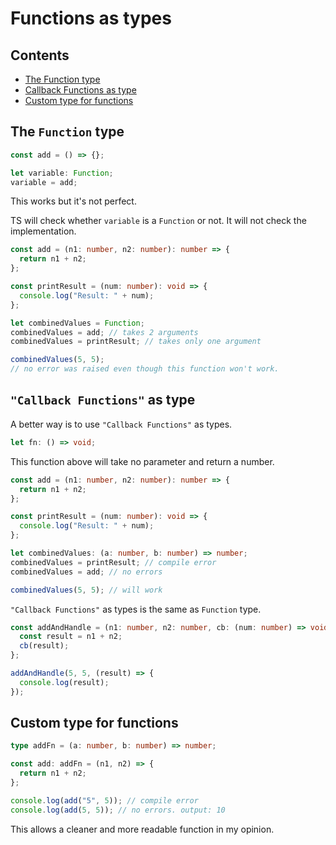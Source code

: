 # Functions as types

## Contents

- [The Function type](#the-function-type)
- [Callback Functions as type](#callback-functions-as-type)
- [Custom type for functions](#custom-type-for-functions)

## The `Function` type

```ts
const add = () => {};

let variable: Function;
variable = add;
```

This works but it's not perfect.

TS will check whether `variable` is a `Function` or not. It will not check the implementation.

```ts
const add = (n1: number, n2: number): number => {
  return n1 + n2;
};

const printResult = (num: number): void => {
  console.log("Result: " + num);
};

let combinedValues = Function;
combinedValues = add; // takes 2 arguments
combinedValues = printResult; // takes only one argument

combinedValues(5, 5);
// no error was raised even though this function won't work.
```

## `"Callback Functions"` as type

A better way is to use `"Callback Functions"` as types.

```ts
let fn: () => void;
```

This function above will take no parameter and return a number.

```ts
const add = (n1: number, n2: number): number => {
  return n1 + n2;
};

const printResult = (num: number): void => {
  console.log("Result: " + num);
};

let combinedValues: (a: number, b: number) => number;
combinedValues = printResult; // compile error
combinedValues = add; // no errors

combinedValues(5, 5); // will work
```

`"Callback Functions"` as types is the same as `Function` type.

```ts
const addAndHandle = (n1: number, n2: number, cb: (num: number) => void) => {
  const result = n1 + n2;
  cb(result);
};

addAndHandle(5, 5, (result) => {
  console.log(result);
});
```

## Custom type for functions

```ts
type addFn = (a: number, b: number) => number;

const add: addFn = (n1, n2) => {
  return n1 + n2;
};

console.log(add("5", 5)); // compile error
console.log(add(5, 5)); // no errors. output: 10
```

This allows a cleaner and more readable function in my opinion.
